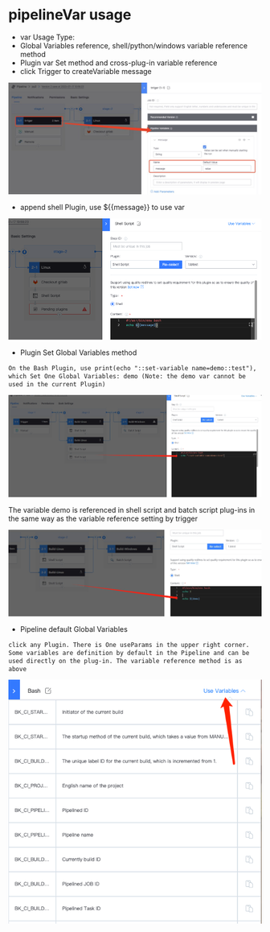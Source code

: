  # pipelineVar usage

 * var Usage Type: 
  * Global Variables reference, shell/python/windows variable reference method 
  * Plugin var Set method and cross-plug-in variable reference 
 * click Trigger to createVariable message 

 ![](../../../assets/image-20220301101202-sbynv.png) 

 * append shell Plugin, use ${{message}} to use var 

 ![](../../../assets/image-20211212170436642.png) 

 *   Plugin Set Global Variables method 

    On the Bash Plugin, use print(echo "::set-variable name=demo::test"), which Set One Global Variables: demo (Note: the demo var cannot be used in the current Plugin) 

 ![](../../../assets/image-20211212171417261.png) 

 The variable demo is referenced in shell script and batch script plug-ins in the same way as the variable reference setting by trigger 

 ![](../../../assets/image-20211212171708729.png) 



 *   Pipeline default Global Variables 

    click any Plugin. There is One useParams in the upper right corner. Some variables are definition by default in the Pipeline and can be used directly on the plug-in. The variable reference method is as above 

 ![](../../../assets/image-20211212172109877.png) 